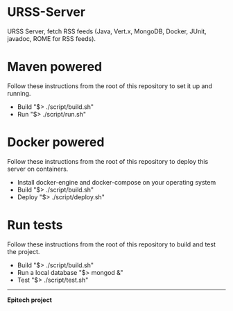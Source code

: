 # URSS-Server
URSS Server, fetch RSS feeds (Java, Vert.x, MongoDB, Docker, JUnit, javadoc, ROME for RSS feeds).

# Maven powered
Follow these instructions from the root of this repository to set it up and running.
* Build "$> ./script/build.sh"
* Run "$> ./script/run.sh"

# Docker powered
Follow these instructions from the root of this repository to deploy this server on containers.
* Install docker-engine and docker-compose on your operating system
* Build "$> ./script/build.sh"
* Deploy "$> ./script/deploy.sh"

# Run tests
Follow these instructions from the root of this repository to build and test the project.
* Build "$> ./script/build.sh"
* Run a local database "$> mongod &"
* Test "$> ./script/test.sh"
---

__Epitech project__
